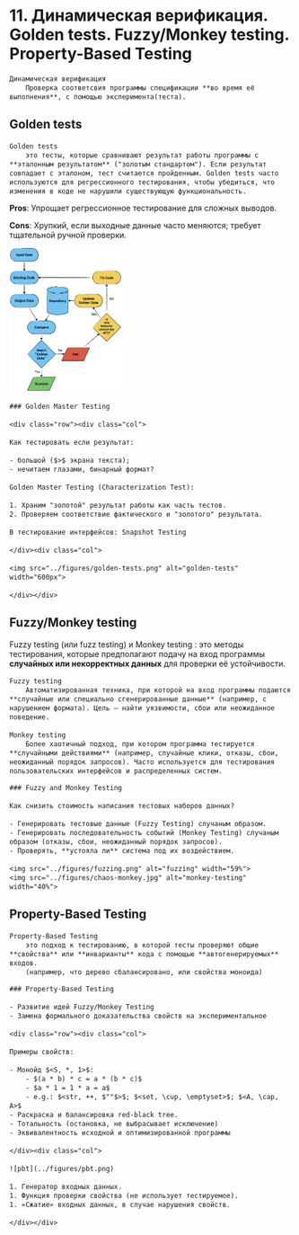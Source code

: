 # 11. Динамическая верификация. Golden tests. Fuzzy/Monkey testing. Property-Based Testing

```{glossary}
Динамическая верификация
    Проверка соответсвия программы спецификации **во время её выполнения**, с помощью эксперимента(теста).
```

## Golden tests

```{glossary}
Golden tests
    это тесты, которые сравнивают результат работы программы с **эталонным результатом** ("золотым стандартом"). Если результат совпадает с эталоном, тест считается пройденным. Golden tests часто используются для регрессионного тестирования, чтобы убедиться, что изменения в коде не нарушили существующую функциональность.
```

**Pros**: Упрощает регрессионное тестирование для сложных выводов.

**Cons**: Хрупкий, если выходные данные часто меняются; требует тщательной ручной проверки.

<img src="../figures/golden-tests.png" alt="golden-tests" width="200px" class="mb-1">

````{dropdown} Пенской А.В.
### Golden Master Testing

<div class="row"><div class="col">

Как тестировать если результат:

- большой ($>$ экрана текста);
- нечитаем глазами, бинарный формат?

Golden Master Testing (Characterization Test):

1. Храним "золотой" результат работы как часть тестов.
2. Проверяем соответствие фактического и "золотого" результата.

В тестирование интерфейсов: Snapshot Testing

</div><div class="col">

<img src="../figures/golden-tests.png" alt="golden-tests" width="600px">

</div></div>
````

## Fuzzy/Monkey testing

Fuzzy testing (или fuzz testing) и Monkey testing
: это методы тестирования, которые предполагают подачу на вход программы **случайных или некорректных данных** для проверки её устойчивости.

```{glossary}
Fuzzy testing
    Автоматизированная техника, при которой на вход программы подаются **случайные или специально сгенерированные данные** (например, с нарушением формата). Цель — найти уязвимости, сбои или неожиданное поведение.

Monkey testing
    Более хаотичный подход, при котором программа тестируется **случайными действиями** (например, случайные клики, отказы, сбои, неожиданный порядок запросов). Часто используется для тестирования пользовательских интерфейсов и распределенных систем.
```

````{dropdown} Пенской А.В.
### Fuzzy and Monkey Testing

Как снизить стоимость написания тестовых наборов данных?

- Генерировать тестовые данные (Fuzzy Testing) случаным образом.
- Генерировать последовательность событий (Monkey Testing) случаным образом (отказы, сбои, неожиданный порядок запросов).
- Проверять, **устояла ли** система под их воздействием.

<img src="../figures/fuzzing.png" alt="fuzzing" width="59%">
<img src="../figures/chaos-monkey.jpg" alt="monkey-testing" width="40%">

````

## Property-Based Testing

```{glossary}
Property-Based Testing
    это подход к тестированию, в которой тесты проверяют общие **свойства** или **инварианты** кода с помощью **автогенерируемых** входов.
    (например, что дерево сбалансировано, или свойства моноида)
```

````{dropdown} Пенской А.В.
### Property-Based Testing

- Развитие идей Fuzzy/Monkey Testing
- Замена формального доказательства свойств на экспериментальное

<div class="row"><div class="col">

Примеры свойств:

- Монойд $<S, *, 1>$:
    - $(a * b) * c = a * (b * c)$
    - $a * 1 = 1 * a = a$
    - e.g.: $<str, ++, $""$>$; $<set, \cup, \emptyset>$; $<A, \cap, A>$
- Раскраска и балансировка red-black tree.
- Тотальность (остановка, не выбрасывает исключение)
- Эквивалентность исходной и оптимизированной программы

</div><div class="col">

![pbt](../figures/pbt.png)

1. Генератор входных данных.
1. Функция проверки свойства (не использует тестируемое).
1. «Сжатие» входных данных, в случае нарушения свойств.

</div></div>
````
